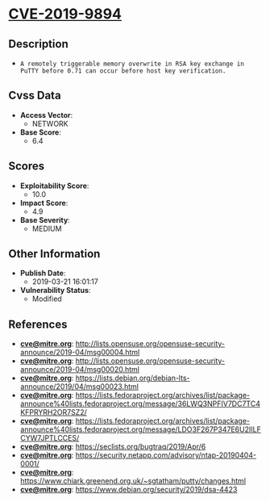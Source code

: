 
# [CVE-2019-9894](https://cve.mitre.org/cgi-bin/cvename.cgi?name=CVE-2019-9894)

## Description

- `A remotely triggerable memory overwrite in RSA key exchange in PuTTY before 0.71 can occur before host key verification.`

## Cvss Data

- **Access Vector**:
  - NETWORK
- **Base Score**:
  - 6.4

## Scores

- **Exploitability Score**:
  - 10.0
- **Impact Score**:
  - 4.9
- **Base Severity**:
  - MEDIUM

## Other Information

- **Publish Date**:
  - 2019-03-21 16:01:17
- **Vulnerability Status**:
  - Modified

## References

- **cve@mitre.org**: http://lists.opensuse.org/opensuse-security-announce/2019-04/msg00004.html
- **cve@mitre.org**: http://lists.opensuse.org/opensuse-security-announce/2019-04/msg00020.html
- **cve@mitre.org**: https://lists.debian.org/debian-lts-announce/2019/04/msg00023.html
- **cve@mitre.org**: https://lists.fedoraproject.org/archives/list/package-announce%40lists.fedoraproject.org/message/36LWQ3NPFIV7DC7TC4KFPRYRH2OR7SZ2/
- **cve@mitre.org**: https://lists.fedoraproject.org/archives/list/package-announce%40lists.fedoraproject.org/message/LDO3F267P347E6U2IILFCYW7JPTLCCES/
- **cve@mitre.org**: https://seclists.org/bugtraq/2019/Apr/6
- **cve@mitre.org**: https://security.netapp.com/advisory/ntap-20190404-0001/
- **cve@mitre.org**: https://www.chiark.greenend.org.uk/~sgtatham/putty/changes.html
- **cve@mitre.org**: https://www.debian.org/security/2019/dsa-4423

